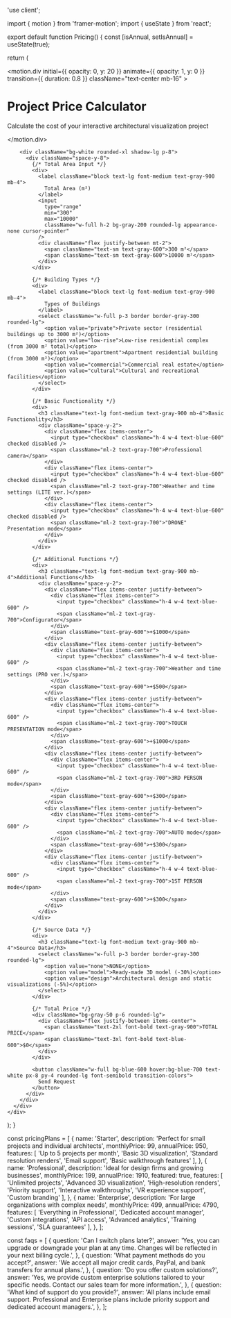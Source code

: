 'use client';

import { motion } from 'framer-motion';
import { useState } from 'react';

export default function Pricing() {
  const [isAnnual, setIsAnnual] = useState(true);

  return (
    <div className="min-h-screen py-20 bg-gray-50">
      <div className="max-w-7xl mx-auto px-4 sm:px-6 lg:px-8">
        <motion.div
          initial={{ opacity: 0, y: 20 }}
          animate={{ opacity: 1, y: 0 }}
          transition={{ duration: 0.8 }}
          className="text-center mb-16"
        >
          <h1 className="text-4xl font-bold text-gray-900 mb-4">
            Project Price Calculator
          </h1>
          <p className="text-xl text-gray-600 max-w-3xl mx-auto">
            Calculate the cost of your interactive architectural visualization project
          </p>
        </motion.div>

        <div className="bg-white rounded-xl shadow-lg p-8">
          <div className="space-y-8">
            {/* Total Area Input */}
            <div>
              <label className="block text-lg font-medium text-gray-900 mb-4">
                Total Area (m²)
              </label>
              <input
                type="range"
                min="300"
                max="10000"
                className="w-full h-2 bg-gray-200 rounded-lg appearance-none cursor-pointer"
              />
              <div className="flex justify-between mt-2">
                <span className="text-sm text-gray-600">300 m²</span>
                <span className="text-sm text-gray-600">10000 m²</span>
              </div>
            </div>

            {/* Building Types */}
            <div>
              <label className="block text-lg font-medium text-gray-900 mb-4">
                Types of Buildings
              </label>
              <select className="w-full p-3 border border-gray-300 rounded-lg">
                <option value="private">Private sector (residential buildings up to 3000 m²)</option>
                <option value="low-rise">Low-rise residential complex (from 3000 m² total)</option>
                <option value="apartment">Apartment residential building (from 3000 m²)</option>
                <option value="commercial">Commercial real estate</option>
                <option value="cultural">Cultural and recreational facilities</option>
              </select>
            </div>

            {/* Basic Functionality */}
            <div>
              <h3 className="text-lg font-medium text-gray-900 mb-4">Basic Functionality</h3>
              <div className="space-y-2">
                <div className="flex items-center">
                  <input type="checkbox" className="h-4 w-4 text-blue-600" checked disabled />
                  <span className="ml-2 text-gray-700">Professional camera</span>
                </div>
                <div className="flex items-center">
                  <input type="checkbox" className="h-4 w-4 text-blue-600" checked disabled />
                  <span className="ml-2 text-gray-700">Weather and time settings (LITE ver.)</span>
                </div>
                <div className="flex items-center">
                  <input type="checkbox" className="h-4 w-4 text-blue-600" checked disabled />
                  <span className="ml-2 text-gray-700">"DRONE" Presentation mode</span>
                </div>
              </div>
            </div>

            {/* Additional Functions */}
            <div>
              <h3 className="text-lg font-medium text-gray-900 mb-4">Additional Functions</h3>
              <div className="space-y-2">
                <div className="flex items-center justify-between">
                  <div className="flex items-center">
                    <input type="checkbox" className="h-4 w-4 text-blue-600" />
                    <span className="ml-2 text-gray-700">Configurator</span>
                  </div>
                  <span className="text-gray-600">+$1000</span>
                </div>
                <div className="flex items-center justify-between">
                  <div className="flex items-center">
                    <input type="checkbox" className="h-4 w-4 text-blue-600" />
                    <span className="ml-2 text-gray-700">Weather and time settings (PRO ver.)</span>
                  </div>
                  <span className="text-gray-600">+$500</span>
                </div>
                <div className="flex items-center justify-between">
                  <div className="flex items-center">
                    <input type="checkbox" className="h-4 w-4 text-blue-600" />
                    <span className="ml-2 text-gray-700">TOUCH PRESENTATION mode</span>
                  </div>
                  <span className="text-gray-600">+$1000</span>
                </div>
                <div className="flex items-center justify-between">
                  <div className="flex items-center">
                    <input type="checkbox" className="h-4 w-4 text-blue-600" />
                    <span className="ml-2 text-gray-700">3RD PERSON mode</span>
                  </div>
                  <span className="text-gray-600">+$300</span>
                </div>
                <div className="flex items-center justify-between">
                  <div className="flex items-center">
                    <input type="checkbox" className="h-4 w-4 text-blue-600" />
                    <span className="ml-2 text-gray-700">AUTO mode</span>
                  </div>
                  <span className="text-gray-600">+$300</span>
                </div>
                <div className="flex items-center justify-between">
                  <div className="flex items-center">
                    <input type="checkbox" className="h-4 w-4 text-blue-600" />
                    <span className="ml-2 text-gray-700">1ST PERSON mode</span>
                  </div>
                  <span className="text-gray-600">+$300</span>
                </div>
              </div>
            </div>

            {/* Source Data */}
            <div>
              <h3 className="text-lg font-medium text-gray-900 mb-4">Source Data</h3>
              <select className="w-full p-3 border border-gray-300 rounded-lg">
                <option value="none">NONE</option>
                <option value="model">Ready-made 3D model (-30%)</option>
                <option value="design">Architectural design and static visualizations (-5%)</option>
              </select>
            </div>

            {/* Total Price */}
            <div className="bg-gray-50 p-6 rounded-lg">
              <div className="flex justify-between items-center">
                <span className="text-2xl font-bold text-gray-900">TOTAL PRICE</span>
                <span className="text-3xl font-bold text-blue-600">$0</span>
              </div>
            </div>

            <button className="w-full bg-blue-600 hover:bg-blue-700 text-white px-8 py-4 rounded-lg font-semibold transition-colors">
              Send Request
            </button>
          </div>
        </div>
      </div>
    </div>
  );
}

const pricingPlans = [
  {
    name: 'Starter',
    description: 'Perfect for small projects and individual architects',
    monthlyPrice: 99,
    annualPrice: 950,
    features: [
      'Up to 5 projects per month',
      'Basic 3D visualization',
      'Standard resolution renders',
      'Email support',
      'Basic walkthrough features'
    ],
  },
  {
    name: 'Professional',
    description: 'Ideal for design firms and growing businesses',
    monthlyPrice: 199,
    annualPrice: 1910,
    featured: true,
    features: [
      'Unlimited projects',
      'Advanced 3D visualization',
      'High-resolution renders',
      'Priority support',
      'Interactive walkthroughs',
      'VR experience support',
      'Custom branding'
    ],
  },
  {
    name: 'Enterprise',
    description: 'For large organizations with complex needs',
    monthlyPrice: 499,
    annualPrice: 4790,
    features: [
      'Everything in Professional',
      'Dedicated account manager',
      'Custom integrations',
      'API access',
      'Advanced analytics',
      'Training sessions',
      'SLA guarantees'
    ],
  },
];

const faqs = [
  {
    question: 'Can I switch plans later?',
    answer: 'Yes, you can upgrade or downgrade your plan at any time. Changes will be reflected in your next billing cycle.',
  },
  {
    question: 'What payment methods do you accept?',
    answer: 'We accept all major credit cards, PayPal, and bank transfers for annual plans.',
  },
  {
    question: 'Do you offer custom solutions?',
    answer: 'Yes, we provide custom enterprise solutions tailored to your specific needs. Contact our sales team for more information.',
  },
  {
    question: 'What kind of support do you provide?',
    answer: 'All plans include email support. Professional and Enterprise plans include priority support and dedicated account managers.',
  },
]; 